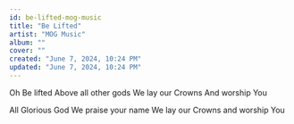 ```yaml
---
id: be-lifted-mog-music
title: "Be Lifted"
artist: "MOG Music"
album: ""
cover: ""
created: "June 7, 2024, 10:24 PM"
updated: "June 7, 2024, 10:24 PM"
---
```


Oh Be lifted
Above all other gods
We lay our Crowns
And worship You

All Glorious God
We praise your name
We lay our Crowns
and worship You
